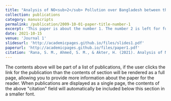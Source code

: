 ```yaml
---
title: "Analysis of NO<sub>2</sub> Pollution over Bangladesh between the Two COVID-19 Caused Lockdowns in 2020 and 2021 Using Sentinel-5P Products"
collection: publications
category: manuscripts
permalink: /publication/2009-10-01-paper-title-number-1
excerpt: 'This paper is about the number 1. The number 2 is left for future work.'
date: 2021-10-15
venue: 'Journal 1'
slidesurl: 'http://academicpages.github.io/files/slides1.pdf'
paperurl: 'http://academicpages.github.io/files/paper1.pdf'
citation: 'Rana, S. M., Ahmed, S. M., & Akter, H. (2021). Analysis of NO<sub>2</sub> Pollution over Bangladesh between the Two COVID-19 Caused Lockdowns in 2020 and 2021 Using Sentinel-5P Products. <i>Engineering Proceedings</i>, 11(1), 30. https://doi.org/10.3390/ASEC2021-11139'
---
```


The contents above will be part of a list of publications, if the user clicks the link for the publication than the contents of section will be rendered as a full page, allowing you to provide more information about the paper for the reader. When publications are displayed as a single page, the contents of the above "citation" field will automatically be included below this section in a smaller font.
